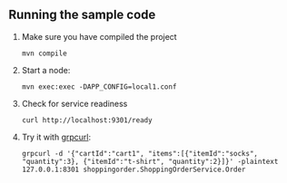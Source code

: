 ## Running the sample code

1. Make sure you have compiled the project

    ```
    mvn compile 
    ```

2. Start a node:

    ```
    mvn exec:exec -DAPP_CONFIG=local1.conf
    ```

3. Check for service readiness

    ```
    curl http://localhost:9301/ready
    ```

4. Try it with [grpcurl](https://github.com/fullstorydev/grpcurl):

    ```
    grpcurl -d '{"cartId":"cart1", "items":[{"itemId":"socks", "quantity":3}, {"itemId":"t-shirt", "quantity":2}]}' -plaintext 127.0.0.1:8301 shoppingorder.ShoppingOrderService.Order
    ```
